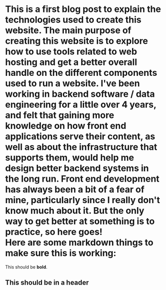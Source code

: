This is a first blog post to explain the technologies used to create 
this website. The main purpose of creating this website is to explore
how to use tools related to web hosting and get a better overall handle
on the different components used to run a website.  I've been working in
backend software / data engineering for a little over 4 years, and felt 
that gaining more knowledge on how front end applications serve their content,
as well as about the infrastructure that supports them, would help me design 
better backend systems in the long run.  Front end development has always been
a bit of a fear of mine, particularly since I really don't know much about it. 
But the only way to get better at something is to practice, so here goes!  
Here are some markdown things to make sure this is working: 
===  
This should be **bold**.  
## This should be in a header